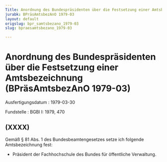 ```yaml
---
Title: Anordnung des Bundespräsidenten über die Festsetzung einer Amtsbezeichnung
jurabk: BPräsAmtsbezAnO 1979-03
layout: default
origslug: bpr_samtsbezano_1979-03
slug: bpraesamtsbezano_1979-03

---
```


# Anordnung des Bundespräsidenten über die Festsetzung einer Amtsbezeichnung (BPräsAmtsbezAnO 1979-03)

Ausfertigungsdatum
:   1979-03-30

Fundstelle
:   BGBl I: 1979, 470

## (XXXX)

Gemäß § 81 Abs. 1 des Bundesbeamtengesetzes setze ich folgende
Amtsbezeichnung fest:

*   Präsident der Fachhochschule des Bundes für öffentliche Verwaltung.




